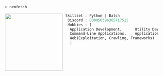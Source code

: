 ```bash
> neofetch
```

<img align="left" src="https://avatars.githubusercontent.com/u/88983497?v=4" width="189"/>

```py
 Skillset : Python | Batch
  Discord : 800050396365717525
  Hobbies : [
   Application Development,      Utility Development,
   Command-Line Applications,    Application Interfaces,
   Web(Exploitation, Crawling, Frameworks)
   ]
```
